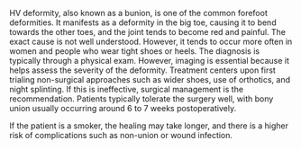 HV deformity, also known as a bunion, is one of the common forefoot deformities. It manifests as a deformity in the big toe, causing it to bend towards the other toes, and the joint tends to become red and painful. The exact cause is not well understood. However, it tends to occur more often in women and people who wear tight shoes or heels. The diagnosis is typically through a physical exam. However, imaging is essential because it helps assess the severity of the deformity. Treatment centers upon first trialing non-surgical approaches such as wider shoes, use of orthotics, and night splinting. If this is ineffective, surgical management is the recommendation. Patients typically tolerate the surgery well, with bony union usually occurring around 6 to 7 weeks postoperatively.

If the patient is a smoker, the healing may take longer, and there is a higher risk of complications such as non-union or wound infection.